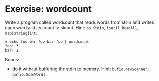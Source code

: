 # Exercise: wordcount

Write a program called wordcount that reads words from stdin and writes each word and its count to stdout. Hint: `os.Stdin`, `ioutil.ReadAll`, `map[string]int`.

```
$ echo foo bar foo bar foo | wordcount
foo: 3 
bar: 2
```

Bonus:
* do it without buffering the stdin to memory. Hint: `bufio.NewScanner`, `bufio.ScanWords`.